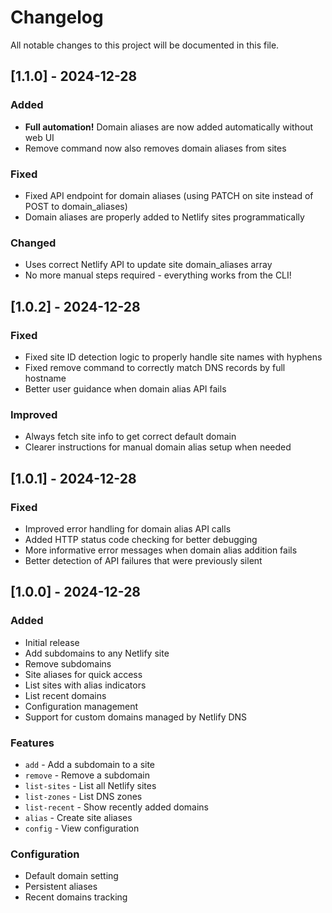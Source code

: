 # Changelog

All notable changes to this project will be documented in this file.

## [1.1.0] - 2024-12-28

### Added
- **Full automation!** Domain aliases are now added automatically without web UI
- Remove command now also removes domain aliases from sites

### Fixed
- Fixed API endpoint for domain aliases (using PATCH on site instead of POST to domain_aliases)
- Domain aliases are properly added to Netlify sites programmatically

### Changed
- Uses correct Netlify API to update site domain_aliases array
- No more manual steps required - everything works from the CLI!

## [1.0.2] - 2024-12-28

### Fixed
- Fixed site ID detection logic to properly handle site names with hyphens
- Fixed remove command to correctly match DNS records by full hostname
- Better user guidance when domain alias API fails

### Improved
- Always fetch site info to get correct default domain
- Clearer instructions for manual domain alias setup when needed

## [1.0.1] - 2024-12-28

### Fixed
- Improved error handling for domain alias API calls
- Added HTTP status code checking for better debugging
- More informative error messages when domain alias addition fails
- Better detection of API failures that were previously silent

## [1.0.0] - 2024-12-28

### Added
- Initial release
- Add subdomains to any Netlify site
- Remove subdomains
- Site aliases for quick access
- List sites with alias indicators
- List recent domains
- Configuration management
- Support for custom domains managed by Netlify DNS

### Features
- `add` - Add a subdomain to a site
- `remove` - Remove a subdomain
- `list-sites` - List all Netlify sites
- `list-zones` - List DNS zones
- `list-recent` - Show recently added domains
- `alias` - Create site aliases
- `config` - View configuration

### Configuration
- Default domain setting
- Persistent aliases
- Recent domains tracking
